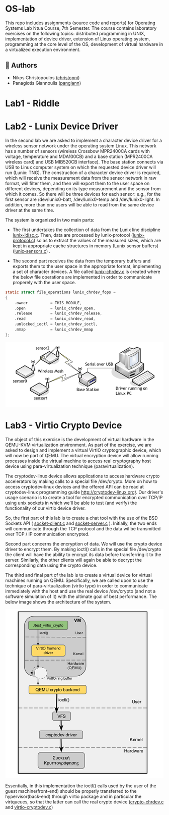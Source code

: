 OS-lab
=====
This repo includes assignments (source code and reports) for Operating Systems Lab Ntua Course, 7th Semester. The course contains laboratory exercises on the following topics: distributed programming in UNIX, implementation of device driver, extension of Linux operating system, programming at the core level of the OS, development of virtual hardware in a virtualized execution environment.

## :busts_in_silhouette: Authors

 * Nikos Christopoulos ([christopni](https://github.com/christopni))
 * Panagiotis Giannoulis ([pangiann](https://github.com/pangiann))
# Lab1 - Riddle 


# Lab2 - Lunix Device Driver

In the second lab we are asked to implement a character device driver for a wireless sensor network under the operating system Linux. This network has a number of sensors (wireless Crossbow MPR2400CA cards with voltage, temperature and MDA100CB) and a base station (MPR2400CA wireless card) and USB MIB520CB interface). The base station connects via USB to Linux computer system on which the requested device driver will run (Lunix: TNG). The construction of a character device driver is required,  which will receive the measurement data from the sensor network in raw format, will filter them, and then will export them to the user space on different devices, depending on its type measurement and the sensor from which it comes. So there will be three devices for each sensor: e.g., for the first sensor are /dev/lunix0-batt, /dev/lunix0-temp and /dev/lunix0-light. In addition, more than one users will be able to read from the same device driver at the same time. 

The system is organized in two main parts: 

- The first undertakes the collection of data from the Lunix line discipline  [lunix-ldisc.c](lunix-tng/lunix-tng-helpcode-20201029/lunix-ldisc.c). Then, data are processed by lunix-protocol ([lunix-protocol.c](lunix-tng/lunix-tng-helpcode-20201029/lunix-protocol.c)) so as to extract the values of the measured sizes, which are kept in appropriate cache structures in memory (Lunix sensor buffers)  ([lunix-sensors.c](lunix-tng/lunix-tng-helpcode-20201029/lunix-sensors.c)) . 

- The second part receives the data from the temporary buffers and exports them to the user space in the appropriate format, implementing a set of character devices. A file called [lunix-chrdev.c](lunix-tng/lunix-tng-helpcode-20201029/lunix-chrdev.c) is created where  the below file operations are implemented in order to communicate properely with the user space.
```C
static struct file_operations lunix_chrdev_fops =
{
  	.owner          = THIS_MODULE,
	.open           = lunix_chrdev_open,
	.release        = lunix_chrdev_release,
	.read           = lunix_chrdev_read,
	.unlocked_ioctl = lunix_chrdev_ioctl,
	.mmap           = lunix_chrdev_mmap
};
```
![Lunix Device Architecture](lunix-arch.png)


# Lab3 - Virtio Crypto Device
The object of this exercise is the development of virtual hardware in the QEMU-KVM virtualization environment.
As part of the exercise, we are asked to  design and implement a virtual VirtIO cryptographic device, which will now be part of QEMU. The virtual encryption device will allow running processes inside the virtual machine to access real cryptography host device  using para-virtualization technique (paravirtualization).

The cryptodev-linux device allows applications to access hardware crypto accelerators by making calls to a special file /dev/crypto. More on how to access cryptodev-linux devices and the offered API can be read at cryptodev-linux programming guide  http://cryptodev-linux.org/. Our driver's usage scenario is to create a tool for encrypted communication over TCP/IP using unix sockets in which we'll be able to test (and verify) the functionality of our virtio device driver.

So, the first part of this lab is to create a chat tool with the use of the BSD Sockets API ( [socket-client.c](virtio-cryptodev/sockets/encrypted_chat/socket-client.c) and [socket-server.c](virtio-cryptodev/sockets/encrypted_chat/socket-server.c) ). Initially, the two ends will communicate through the TCP protocol and the data wil be transmitted over TCP / IP communication encrypted. 

Second part concerns the encryption of data. We will use the crypto device driver to encrypt them. By making ioctl() calls in the special file /dev/crypto the client will have the ability to encrypt its data before transferring it to the server. Similarly, the other clients will again be able to decrypt the corresponding data using the crypto device. 

The third and final part of the lab is to create a virtual  device for virtual machines running on QEMU. Specifically, we are called upon to use the technique of para-virtualization (virtio type) in order to communicate immediately with the host and use the real device /dev/crypto (and not a software simulation of it) with the ultimate goal of best performance. The below image shows the architecture of the system. 

![Virtio device Architecture](virtio-arch.png)

Essentially, in this implementation the ioctl() calls used by the user of the guest machine(front-end) should be properly transferred to the hypervisor(back-end) through virtio package and in particular the virtqueues, so that the latter can call the real crypto device ([crypto-chrdev.c](virtio-cryptodev/virtio-cryptodev-code/guest/crypto-crdev.c) and [virtio-cryptodev.c](virtio-cryptodev/virtio-cryptodev-code/qemu/virtio-cryptodev.c))
